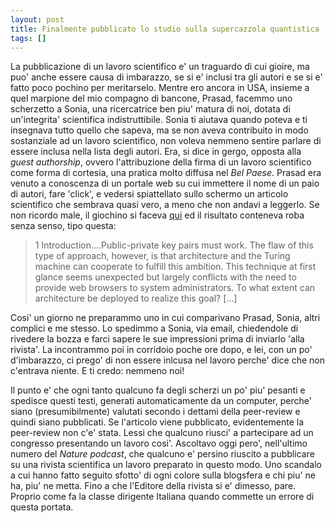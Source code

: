 ```yaml
---
layout: post
title: Finalmente pubblicato lo studio sulla supercazzola quantistica
tags: []
---
```


La pubblicazione di un lavoro scientifico e' un traguardo di cui gioire, ma puo' anche essere causa di imbarazzo, se si e' inclusi tra gli autori e se si e' fatto poco pochino per meritarselo.
Mentre ero ancora in USA, insieme a quel marpione del mio compagno di bancone, Prasad, facemmo uno scherzetto a Sonia, una ricercatrice ben piu' matura di noi, dotata di un'integrita' scientifica indistruttibile. Sonia ti aiutava quando poteva e ti insegnava tutto quello che sapeva, ma se non aveva contribuito in modo sostanziale ad un lavoro scientifico, non voleva nemmeno sentire parlare di essere inclusa nella lista degli autori. Era, si dice in gergo, opposta alla *guest authorship*, ovvero l'attribuzione della firma di un lavoro scientifico come forma di cortesia, una pratica molto diffusa nel *Bel Paese*.
Prasad era venuto a conoscenza di un portale web su cui immettere il nome di un paio di autori, fare 'click', e vedersi spiattellato sullo schermo un articolo scientifico che sembrava quasi vero, a meno che non andavi a leggerlo. Se non ricordo male, il giochino si faceva [qui](http://pdos.csail.mit.edu/scigen/) ed il risultato conteneva roba senza senso, tipo questa:

> 1 Introduction....Public-private key pairs must work. The flaw of this type of approach, however, is that architecture and the Turing machine can cooperate to fulfill this ambition. This technique at first glance seems unexpected but largely conflicts with the need to provide web browsers to system administrators. To what extent can architecture be deployed to realize this goal? \[...\]

Cosi' un giorno ne preparammo uno in cui comparivano Prasad, Sonia, altri complici e me stesso. Lo spedimmo a Sonia, via email, chiedendole di rivedere la bozza e farci sapere le sue impressioni prima di inviarlo 'alla rivista'. La incontrammo poi in corridoio poche ore dopo, e lei, con un po' d'imbarazzo, ci prego' di non essere inlcusa nel lavoro perche' dice che non c'entrava niente. E ti credo: nemmeno noi!

Il punto e' che ogni tanto qualcuno fa degli scherzi un po' piu' pesanti e spedisce questi testi, generati automaticamente da un computer, perche' siano (presumibilmente) valutati secondo i dettami della peer-review e quindi siano pubblicati. Se l'articolo viene pubblicato, evidentemente la peer-review non c'e' stata. Lessi che qualcuno riusci' a partecipare ad un congresso presentando un lavoro cosi'. Ascoltavo oggi pero', nell'ultimo numero del *Nature podcast*, che qualcuno e' persino riuscito a pubblicare su una rivista scientifica un lavoro preparato in questo modo. Uno scandalo a cui hanno fatto seguito sfotto' di ogni colore sulla blogsfera e chi piu' ne ha, piu' ne metta. Fino a che l'Editore della rivista si e' dimesso, pare.
Proprio come fa la classe dirigente Italiana quando commette un errore di questa portata.
